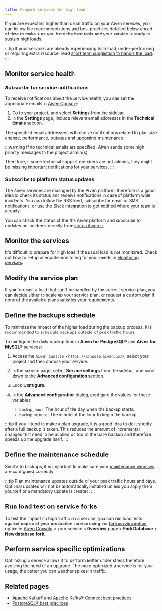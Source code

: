 ```yaml
---
title: Prepare services for high load
---
```


If you are expecting higher than usual traffic on your Aiven services,
you can follow the recommendations and best practices detailed below
ahead of time to make sure you have the best tools and your service is
ready to sustain high loads.

:::tip
If your services are already experiencing high load, under-performing or
requiring extra resource, read [short term suggestion to handle the
load](https://help.aiven.io/en/articles/4660372-reacting-to-high-load).
:::

## Monitor service health

### Subscribe for service notifications

To receive notifications about the service health, you can set the
appropriate emails in [Aiven Console](https://console.aiven.io/):

1.  Go to your project, and select **Settings** from the sidebar.
2.  In the **Settings** page, include relevant email addresses in the
    **Technical Emails** section.

The specified email addressees will receive notifications related to
plan size change, performance, outages and upcoming maintenance.

:::warning
If no technical emails are specified, Aiven sends some high priority
messages to the project admin(s).

Therefore, if some technical support members are not admins, they might
be missing important notifications for your services.
:::

### Subscribe to platform status updates

The Aiven services are managed by the Aiven platform, therefore is a
good idea to check its status and receive notifications in case of
platform wide incidents. You can follow the RSS feed, subscribe for
email or SMS notifications, or use the Slack integration to get notified
where your team is already.

You can check the status of the the Aiven platform and subscribe to
updates on incidents directly from
[status.Aiven.io](https://status.aiven.io/).

## Monitor the services

It's difficult to prepare for high load if the usual load is not
monitored. Check out how to setup adequate monitoring for your needs in
[Monitoring services](monitoring-services).

## Modify the service plan

If you forecast a load that can\'t be handled by the current service
plan, you can decide either to
[scale up your service plan](/docs/platform/howto/scale-services), or [request a custom plan](/docs/platform/howto/custom-plans)
if none of the available plans satisfies your requirements.

## Define the backups schedule

To minimize the impact of the higher load during the backup process, it is
recommended to schedule backups outside of peak traffic hours.

To configure the daily backup time in  **Aiven for PostgreSQL®** and **Aiven for MySQL®** services:

1. Access the `Aiven Console <https://console.aiven.io/>`, select your project and then
   choose your service.
1. In the service page, select **Service settings** from the sidebar, and scroll down
   to the **Advanced configuration** section.
1. Click **Configure**.
1. In the **Advanced configuration** dialog, configure the values for these variables:

   - `backup_hour`: The hour of the day when the backup starts.
   - `backup_minute`: The minute of the hour to begin the backup.

:::tip
If you intend to make a plan upgrade, it is a good idea to do it shortly
after a full backup is taken. This reduces the amount of incremental
changes that need to be applied on top of the base backup and therefore
speeds up the upgrade itself.
:::

## Define the maintenance schedule

Similar to backups, it is important to make sure your
[maintenance windows](/docs/platform/concepts/maintenance-window) are configured correctly.

:::tip
Plan maintenance updates outside of your peak traffic hours and days.
Optional updates will not be automatically installed unless you apply
them yourself or a mandatory update is created.
:::

## Run load test on service forks

To test the impact on high traffic on a service, you can run load tests
against copies of your production service using the
[fork service option](console-fork-service) option in
[Aiven Console](https://console.aiven.io/) \> your
service's **Overview** page \> **Fork Database** \> **New database
fork**.

## Perform service specific optimizations

Optimizing a service allows it to perform better under stress therefore
avoiding the need of an upgrade. The more optimized a service is for
your usage, the better you can weather spikes in traffic.

## Related pages

- [Apache Kafka® and Apache Kafka® Connect best practices](/docs/products/kafka/howto/best-practices)
- [PostgreSQL® best practices](/docs/products/postgresql/howto/optimize-pg-slow-queries)
